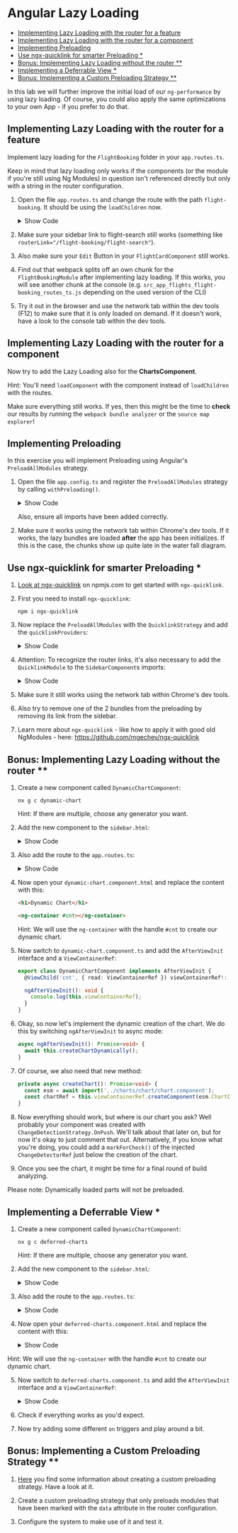 # Angular Lazy Loading

<!-- TOC -->

- [Implementing Lazy Loading with the router for a feature](#implementing-lazy-loading-with-the-router-for-a-feature)
- [Implementing Lazy Loading with the router for a component](#implementing-lazy-loading-with-the-router-for-a-component)
- [Implementing Preloading](#implementing-preloading)
- [Use ngx-quicklink for smarter Preloading \*](#use-ngx-quicklink-for-smarter-preloading-)
- [Bonus: Implementing Lazy Loading without the router \*\*](#bonus-implementing-lazy-loading-without-the-router-)
- [Implementing a Deferrable View \*](#implementing-a-deferrable-view-)
- [Bonus: Implementing a Custom Preloading Strategy \*\*](#bonus-implementing-a-custom-preloading-strategy-)
<!-- TOC -->

In this lab we will further improve the initial load of our `ng-performance` by using lazy loading. Of course, you could also apply the same optimizations to your own App - if you prefer to do that.

## Implementing Lazy Loading with the router for a feature

Implement lazy loading for the `FlightBooking` folder in your `app.routes.ts`.

Keep in mind that lazy loading only works if the components (or the module if you're still using Ng Modules) in question isn't referenced directly but only with a string in the router configuration.

1. Open the file `app.routes.ts` and change the route with the path `flight-booking`.
   It should be using the `loadChildren` now.

    <details>
    <summary>Show Code</summary>
    <p>

   ```typescript
   [...]
   {
       path: 'flight-booking',
       // children: flightBookingRoutes,
       loadChildren: () => import('./flights/flight-booking.routes').then((f) => f.flightBookingRoutes),
   },
   {
       // This route needs to be the last one!
       path: '**',
       [...]
   }
   [...]
   ```

    </p>
    </details>

2. Make sure your sidebar link to flight-search still works (something like `routerLink="/flight-booking/flight-search"`).

3. Also make sure your `Edit` Button in your `FlightCardComponent` still works.

4. Find out that webpack splits off an own chunk for the `FlightBookingModule` after implementing lazy loading.
   If this works, you will see another chunk at the console (e.g. `src_app_flights_flight-booking_routes_ts.js` depending on the used version of the CLI)

5. Try it out in the browser and use the network tab within the dev tools (F12) to make sure that it is only loaded on demand.
   If it doesn't work, have a look to the console tab within the dev tools.

## Implementing Lazy Loading with the router for a component

Now try to add the Lazy Loading also for the **ChartsComponent**.

Hint: You'll need `loadComponent` with the component instead of `loadChildren` with the routes.

Make sure everything still works. If yes, then this might be the time to **check** our results by running the `webpack bundle analyzer` or the `source map explorer`!

## Implementing Preloading

In this exercise you will implement Preloading using Angular's `PreloadAllModules` strategy.

1. Open the file `app.config.ts` and register the `PreloadAllModules` strategy by calling `withPreloading()`.

   <details>
   <summary>Show Code</summary>
   <p>

   ```typescript
   [...]
     provideRouter(
       appRoutes,
       [...],
       withPreloading(PreloadAllModules),
     ),
   [...]
   ```

   </p>
   </details>

   Also, ensure all imports have been added correctly.

2. Make sure it works using the network tab within Chrome's dev tools. If it works, the lazy bundles are loaded **after** the app has been initializes. If this is the case, the chunks show up quite late in the water fall diagram.

## Use ngx-quicklink for smarter Preloading \*

1. [Look at ngx-quicklink](https://www.npmjs.com/package/ngx-quicklink) on npmjs.com to get started with `ngx-quicklink`.

2. First you need to install `ngx-quicklink`:

   ```
   npm i ngx-quicklink
   ```

3. Now replace the `PreloadAllModules` with the `QuicklinkStrategy` and add the `quicklinkProviders`:

   <details>
   <summary>Show Code</summary>
   <p>

   ```typescript
   [...]
     provideRouter(
       appRoutes,
       [...],
       withPreloading(QuicklinkStrategy),
     ),
     quicklinkProviders,
   [...]
   ```

   </p>
   </details>

4. Attention: To recognize the router links, it's also necessary to add the `QuicklinkModule` to the `SidebarComponent`s imports:

   <details>
   <summary>Show Code</summary>
   <p>

   ```typescript
   import { QuicklinkModule } from 'ngx-quicklink';

   @Component({
     selector: 'app-sidebar',
     standalone: true,
     imports: [RouterModule, QuicklinkModule],
     templateUrl: 'sidebar.component.html',
   })
   ```

   </p>
   </details>

5. Make sure it still works using the network tab within Chrome's dev tools.

6. Also try to remove one of the 2 bundles from the preloading by removing its link from the sidebar.

7. Learn more about `ngx-quicklink` - like how to apply it with good old NgModules - here: https://github.com/mgechev/ngx-quicklink

## Bonus: Implementing Lazy Loading without the router \*\*

1. Create a new component called `DynamicChartComponent`:

   ```
   nx g c dynamic-chart
   ```

   Hint: If there are multiple, choose any generator you want.

2. Add the new component to the `sidebar.html`:

   <details>
   <summary>Show Code</summary>
   <p>

   ```html
   <li routerLinkActive="active">
     <a routerLink="/dynamic-chart">
       <p>Dynamic Chart</p>
     </a>
   </li>
   ```

   </p>
   </details>

3. Also add the route to the `app.routes.ts`:

   <details>
   <summary>Show Code</summary>
   <p>

   ```typescript
     {
       path: 'dynamic-chart',
       component: DynamicChartComponent,
     },
   ```

   </p>
   </details>

4. Now open your `dynamic-chart.component.html` and replace the content with this:

   ```html
   <h1>Dynamic Chart</h1>

   <ng-container #cnt></ng-container>
   ```

   Hint: We will use the `ng-container` with the handle `#cnt` to create our dynamic chart.

5. Now switch to `dynamic-chart.component.ts` and add the `AfterViewInit` interface and a `ViewContainerRef`:

   ```typescript
   export class DynamicChartComponent implements AfterViewInit {
     @ViewChild('cnt', { read: ViewContainerRef }) viewContainerRef!: ViewContainerRef;

     ngAfterViewInit(): void {
       console.log(this.viewContainerRef);
     }
   }
   ```

6. Okay, so now let's implement the dynamic creation of the chart. We do this by switching `ngAfterViewInit` to async mode:

   ```typescript
   async ngAfterViewInit(): Promise<void> {
     await this.createChartDynamically();
   }
   ```

7. Of course, we also need that new method:

   ```typescript
   private async createChart(): Promise<void> {
     const esm = await import('../charts/chart/chart.component');
     const chartRef = this.viewContainerRef.createComponent(esm.ChartComponent);
   }
   ```

8. Now everything should work, but where is our chart you ask? Well probably your component was created with `ChangeDetectionStrategy.OnPush`. We'll talk about that later on, but for now it's okay to just comment that out. Alternatively, if you know what you're doing, you could add a `markForCheck()` of the injected `ChangeDetectorRef` just below the creation of the chart.

9. Once you see the chart, it might be time for a final round of build analyzing.

Please note: Dynamically loaded parts will not be preloaded.

## Implementing a Deferrable View \*

1. Create a new component called `DynamicChartComponent`:

   ```
   nx g c deferred-charts
   ```

   Hint: If there are multiple, choose any generator you want.

2. Add the new component to the `sidebar.html`:

   <details>
   <summary>Show Code</summary>
   <p>

   ```html
   <li routerLinkActive="active">
     <a routerLink="/deferred-charts">
       <p>Deferred Charts</p>
     </a>
   </li>
   ```

   </p>
   </details>

3. Also add the route to the `app.routes.ts`:

   <details>
   <summary>Show Code</summary>
   <p>

   ```typescript
    {
      path: 'deferred-charts',
      component: DeferredChartsComponent,
    },
   ```

   </p>
   </details>

4. Now open your `deferred-charts.component.html` and replace the content with this:

   <details>
   <summary>Show Code</summary>
   <p>

   ```html
   <div class="header">
     <h1>Deferred Charts</h1>
   </div>

   <div class="container">
     <div class="row">
       @for (chart of charts; track chart) {
       <div class="col-12 col-sm-6 col-md-4 col-lg-3">
         <app-chart [id]="chart.id" [data]="chart.data" />
       </div>
       } @empty { No charts found. }
     </div>
   </div>
   ```

   </p>
   </details>

Hint: We will use the `ng-container` with the handle `#cnt` to create our dynamic chart.

5. Now switch to `deferred-charts.component.ts` and add the `AfterViewInit` interface and a `ViewContainerRef`:

   <details>
   <summary>Show Code</summary>
   <p>

   ```typescript
   export class DeferredChartsComponent {
     title = 'Charts';

     chartsCount = 12;
     charts: { id: number; data: string }[] = [];

     constructor() {
       for (let index = 1; index <= this.chartsCount; index++) {
         let dataNumber = index % 3;
         if (!dataNumber) {
           dataNumber = 3;
         }

         this.charts.push({ id: index, data: 'data' + dataNumber });
       }
     }
   }
   ```

   </p>
   </details>

6. Check if everything works as you'd expect.

7. Now try adding some different `on` triggers and play around a bit.

## Bonus: Implementing a Custom Preloading Strategy \*\*

1. [Here](https://www.angulararchitects.io/aktuelles/performanceoptimierung/) you find some information about creating a custom preloading strategy. Have a look at it.

2. Create a custom preloading strategy that only preloads modules that have been marked with the `data` attribute in the router configuration.

3. Configure the system to make use of it and test it.
